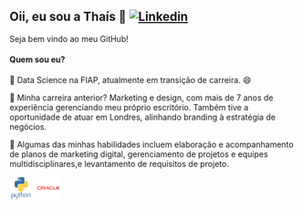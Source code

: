 ## Oii, eu sou a Thaís 👋 [![Linkedin](https://img.shields.io/badge/linkedin-blue)](https://www.linkedin.com/in/thaishagler/?locale=pt_BR)
Seja bem vindo ao meu GitHub! 
#### Quem sou eu?

🚀 Data Science na FIAP, atualmente em transição de carreira. 😄

🎨 Minha carreira anterior? Marketing e design, com mais de 7 anos de experiência gerenciando meu próprio escritório. Também tive a oportunidade de atuar em Londres, alinhando branding à estratégia de negócios.

💼 Algumas das minhas habilidades incluem elaboração e acompanhamento de planos de marketing digital, gerenciamento de projetos e equipes multidisciplinares,e levantamento de requisitos de projeto.

<div>
<img src ="https://github.com/devicons/devicon/blob/master/icons/python/python-original-wordmark.svg" title= "Python" alt="Python" width= "40" height="40"/>&nbsp;
<img src ="https://github.com/devicons/devicon/blob/master/icons/oracle/oracle-original.svg" title= "Oracle SQL Developer" alt="Oracle SQL Developer" width= "40" height="40"/>&nbsp;
</div>

